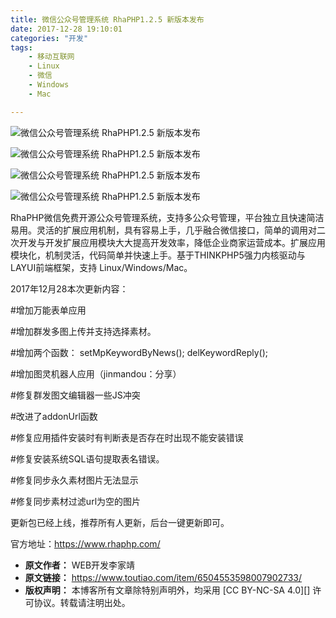```yaml
---
title: 微信公众号管理系统 RhaPHP1.2.5 新版本发布
date: 2017-12-28 19:10:01
categories: "开发"
tags:
	- 移动互联网
	- Linux
	- 微信
	- Windows
	- Mac

---
```


![微信公众号管理系统 RhaPHP1.2.5 新版本发布][RhaPHP1.2.5]

![微信公众号管理系统 RhaPHP1.2.5 新版本发布][RhaPHP1.2.5 1]

![微信公众号管理系统 RhaPHP1.2.5 新版本发布][RhaPHP1.2.5 2]

![微信公众号管理系统 RhaPHP1.2.5 新版本发布][RhaPHP1.2.5 3]

RhaPHP微信免费开源公众号管理系统，支持多公众号管理，平台独立且快速简洁易用。灵活的扩展应用机制，具有容易上手，几乎融合微信接口，简单的调用对二次开发与开发扩展应用模块大大提高开发效率，降低企业商家运营成本。扩展应用模块化，机制灵活，代码简单并快速上手。基于THINKPHP5强力内核驱动与LAYUI前端框架，支持 Linux/Windows/Mac。

2017年12月28本次更新内容：

\#增加万能表单应用

\#增加群发多图上传并支持选择素材。

\#增加两个函数： setMpKeywordByNews(); delKeywordReply();

\#增加图灵机器人应用（jinmandou：分享）

\#修复群发图文编辑器一些JS冲突

\#改进了addonUrl函数

\#修复应用插件安装时有判断表是否存在时出现不能安装错误

\#修复安装系统SQL语句提取表名错误。

\#修复同步永久素材图片无法显示

\#修复同步素材过滤url为空的图片

更新包已经上线，推荐所有人更新，后台一键更新即可。

官方地址：https://www.rhaphp.com/


[RhaPHP1.2.5]: /pro/os/crawler/2YBQ-2ARA-JMEA.jpg
[RhaPHP1.2.5 1]: /pro/os/crawler/2MIR-AEJN-M6NV.jpg
[RhaPHP1.2.5 2]: /pro/os/crawler/JQJ6-3AFN-VVUB.jpg
[RhaPHP1.2.5 3]: /pro/os/crawler/UMJQ-QIZQ-QN3Y.jpg
 *  **原文作者：** WEB开发李家靖
 *  **原文链接：** https://www.toutiao.com/item/6504553598007902733/
 *  **版权声明：** 本博客所有文章除特别声明外，均采用 [CC BY-NC-SA 4.0][] 许可协议。转载请注明出处。